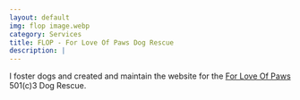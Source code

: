 ```yaml
---
layout: default
img: flop image.webp
category: Services
title: FLOP - For Love Of Paws Dog Rescue
description: |
---
```

I foster dogs and created and maintain the website for the [For Love Of Paws](https://forloveofpaws.org/) 501(c)3 Dog Rescue.
